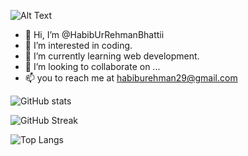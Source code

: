 ![Alt Text](https://media3.giphy.com/media/3o7abkwfIVAeDT6RSU/giphy.gif?cid=ecf05e4796s7fbk88tw5b88op5b3ay77xe9xr7b7xkhlcc0q&rid=giphy.gif&ct=g)
- 👋 Hi, I’m @HabibUrRehmanBhattii
- 👀 I’m interested in coding.
- 🌱 I’m currently learning web development.
- 💞️ I’m looking to collaborate on ...
- 📫 you to reach me at habiburehman29@gmail.com

![GitHub stats](https://github-readme-stats.vercel.app/api?username=HabibUrRehmanBhattii&hide=issues,contribs&count_private=true&show_icons=true) 


![GitHub Streak](https://streak-stats.demolab.com?user=HabibUrRehmanBhattii&theme=vue&hide_border=true&border_radius=2.6)


![Top Langs](https://github-readme-stats.vercel.app/api/top-langs/?username=HabibUrRehmanBhattii&hide=Procfile&layout=compact)




<!---
HabibUrRehmanBhattii/HabibUrRehmanBhattii is a ✨ special ✨ repository because its `README.md` (this file) appears on your GitHub profile.
You can click the Preview link to take a look at your changes.
--->
